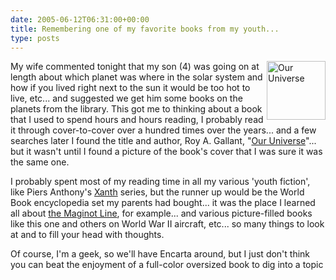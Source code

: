 ```yaml
---
date: 2005-06-12T06:31:00+00:00
title: Remembering one of my favorite books from my youth...
type: posts
---
```

<img src="http://syndetics.com/index.aspx?isbn=079222731X%20(reg.)/SC.GIF&#038;client=kclsp&#038;type=hwk" align="right" alt="Our Universe" width="94" height="94" border="0" />My wife commented tonight that my son (4) was going on at length about which planet was where in the solar system and how if you lived right next to the sun it would be too hot to live, etc... and suggested we get him some books on the planets from the library. This got me to thinking about a book that I used to spend hours and hours reading, I probably read it through cover-to-cover over a hundred times over the years... and a few searches later I found the title and author, Roy A. Gallant, "[Our Universe](http://www.amazon.com/exec/obidos/ASIN/0870443569/duncanmackenz-20)"... but it wasn't until I found a picture of the book's cover that I was sure it was the same one.

I probably spent most of my reading time in all my various 'youth fiction', like Piers Anthony's [Xanth](http://www.amazon.com/exec/obidos/ASIN/0345347536/duncanmackenz-20) series, but the runner up would be the World Book encyclopedia set my parents had bought... it was the place I learned all about [the Maginot Line](http://europeanhistory.about.com/library/weekly/aa070601a.htm), for example... and various picture-filled books like this one and others on World War II aircraft, etc... so many things to look at and to fill your head with thoughts.

Of course, I'm a geek, so we'll have Encarta around, but I just don't think you can beat the enjoyment of a full-color oversized book to dig into a topic
